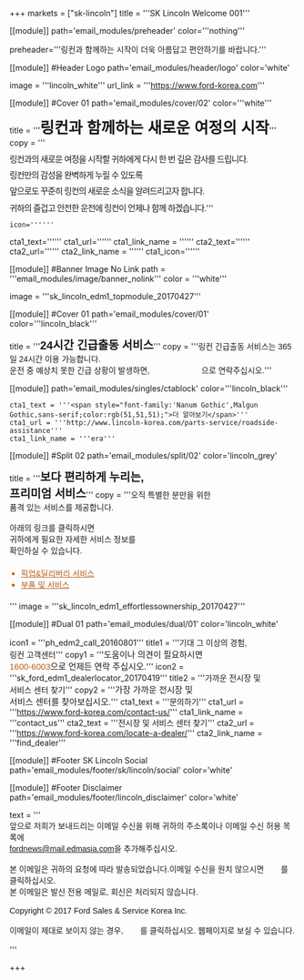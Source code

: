 
+++
markets = ["sk-lincoln"]
title = '''SK Lincoln Welcome 001'''

[[module]]
path='email_modules/preheader'
color='''nothing'''

   preheader='''링컨과 함께하는 시작이 더욱 아름답고 편안하기를 바랍니다.'''

[[module]] #Header Logo
path='email_modules/header/logo'
color='white'

  image = '''lincoln_white'''
  url_link = '''https://www.ford-korea.com'''

[[module]] #Cover 01
path='email_modules/cover/02'
color='''white'''

title = '''<span style="font-Size:27px;font-family:'Nanum Gothic',Malgun Gothic,sans-serif"><b>링컨과 함께하는 새로운 여정의 시작</b></span>'''
  copy = '''<span style="font-size:15px;line-height: 14px;font-family:'Nanum Gothic',Malgun Gothic,sans-serif;letter-spacing: -1px;"><br /><br />링컨과의 새로운 여정을 시작할 귀하에게 다시 한 번 깊은 감사를 드립니다.<br /><br />링컨만의 감성을 완벽하게 누릴 수 있도록<br /><br />앞으로도 꾸준히 링컨의 새로운 소식을 알려드리고자 합니다.<br /><br />귀하의 즐겁고 안전한 운전에 링컨이 언제나 함께 하겠습니다.</span>'''

	icon=''''''
  cta1_text=''''''
  cta1_url=''''''
  cta1_link_name = ''''''
  cta2_text=''''''
  cta2_url=''''''
  cta2_link_name = ''''''
  cta1_icon=''''''

[[module]] #Banner Image No Link
path = '''email_modules/image/banner_nolink'''
color = '''white'''

  image = '''sk_lincoln_edm1_topmodule_20170427'''

[[module]] #Cover 01
path='email_modules/cover/01'
color='''lincoln_black'''

title = '''<span style="font-size:20px;font-family:'Nanum Gothic',Malgun Gothic,sans-serif"><b>24시간 긴급출동 서비스</b></span>'''
  copy = '''<span style="font-family:'Nanum-Gothic',Malgun Gothic,sans-serif;">링컨 긴급출동 서비스는 365일 24시간 이용 가능합니다.<br />운전 중 예상치 못한 긴급 상황이 발생하면, <a href="tel:080-300-3673" name="tel" style="text-decoration:none; color:#FFFFFF;">080-300-3673</a>으로 연락주십시오.</span>'''

[[module]]
path='email_modules/singles/ctablock'
color='''lincoln_black'''

	cta1_text = '''<span style="font-family:'Nanum Gothic',Malgun Gothic,sans-serif;color:rgb(51,51,51);">더 알아보기</span>'''
	cta1_url = '''http://www.lincoln-korea.com/parts-service/roadside-assistance'''
	cta1_link_name = '''era'''

[[module]] #Split 02
path='email_modules/split/02'
color='lincoln_grey'

title = '''<span style="font-family:'Nanum Gothic',Malgun Gothic,sans-serif;font-size:20px;"><b>보다 편리하게 누리는,<br />프리미엄 서비스</b></span>'''
  copy = '''<span style="font-family:'Nanum Gothic',Malgun Gothic,sans-serif">오직 특별한 분만을 위한<br />품격 있는 서비스를 제공합니다.<br /><br />
아래의 링크를 클릭하시면<br />귀하에게 필요한 자세한 서비스 정보를<br />확인하실 수 있습니다.
	<ul style="margin: 20px; padding: 0;text-decoration:underline; color:#b45f1a">
		<li><a href="http://www.lincoln-korea.com/parts-service/pick-delivery" name="pick_delivery" style="text-decoration:underline; color:#b45f1a;font-family:'Nanum Gothic',Malgun Gothic,sans-serif;">픽업&딜리버리 서비스</a></li>
		<li><a href="http://www.lincoln-korea.com/parts-service/" name="parts_service" style="text-decoration:underline; color:#b45f1a;font-family:'Nanum Gothic',Malgun Gothic,sans-serif;">부품 및 서비스</a></li>
	</ul></span>'''
  image = '''sk_lincoln_edm1_effortlessownership_20170427'''

[[module]] #Dual 01
path='email_modules/dual/01'
color='lincoln_white'

  icon1 = '''ph_edm2_call_20160801'''
  title1 = '''<span style="font-family:'Nanum Gothic',Malgun Gothic,sans-serif;">기대 그 이상의 경험,<br />링컨 고객센터</span>'''
  copy1 = '''<span style="font-size:15px;font-family:'Nanum Gothic',Malgun Gothic,sans-serif">도움이나 의견이 필요하시면<br /><a href="tel:1600-6003" name="tel" style="text-decoration:none; color:#b45f1a;">1600-6003</a>으로 언제든 연락 주십시오.</span>'''
  icon2 = '''sk_ford_edm1_dealerlocator_20170419'''
  title2 = '''<span style="font-family:'Nanum Gothic',Malgun Gothic,sans-serif">가까운 전시장 및<br />서비스 센터 찾기</span>'''
  copy2 = '''<span style="font-size:15px;font-family:'Nanum Gothic',Malgun Gothic,sans-serif">가장 가까운 전시장 및<br />서비스 센터를 찾아보십시오.</span>'''
  cta1_text = '''<span style="font-family:'Nanum Gothic',Malgun Gothic,sans-serif">문의하기</span>'''
  cta1_url = '''https://www.ford-korea.com/contact-us/'''
  cta1_link_name = '''contact_us'''
  cta2_text = '''<span style="font-family:'Nanum Gothic',Malgun Gothic,sans-serif">전시장 및 서비스 센터 찾기</span>'''
  cta2_url = '''https://www.ford-korea.com/locate-a-dealer/'''
  cta2_link_name = '''find_dealer'''

[[module]] #Footer SK Lincoln Social
path='email_modules/footer/sk/lincoln/social'
color='white'

[[module]] #Footer Disclaimer
path='email_modules/footer/lincoln_disclaimer'
color='white'

 text = '''<span style="font-family:'Nanum Gothic',Malgun Gothic,sans-serif"><br/>앞으로 저희가 보내드리는 이메일 수신을 위해 귀하의 주소록이나 이메일 수신 허용 목록에 <br/><span style="font-family:'Nanum Gothic',Malgun Gothic,sans-serif; text-decoration:underline;">fordnews@mail.edmasia.com</span>을 추가해주십시오.<br/><br/>본 이메일은 귀하의 요청에 따라 발송되었습니다.이메일 수신을 원치 않으시면 <a href="<%unsubscribe_link_text%>" style="color:#FFFFFF; text-decoration:underline">여기</a>를 클릭하십시오. <br />본 이메일은 발신 전용 메일로, 회신은 처리되지 않습니다. <a href="https://www.lincoln-korea.com/privacy/" name="privacy" style="text-decoration:underline; color:#FFFFFF;">개인정보처리방침</a> <br/><br/>Copyright © 2017 Ford Sales & Service Korea Inc.<br /><br />이메일이 제대로 보이지 않는 경우, <span class="mobile-display-block"></span><a href="<%syslink_message_read url='/public/read_message.jsp'%>" style="color:#FFFFFF; text-decoration:underline">여기</a>를 클릭하십시오. 웹페이지로 보실 수 있습니다.<br /><br /></span>'''

+++
